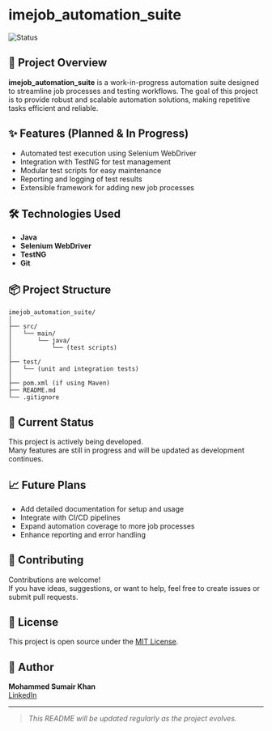 # imejob_automation_suite

![Status](https://img.shields.io/badge/status-in%20progress-yellow)

## 🚀 Project Overview

**imejob_automation_suite** is a work-in-progress automation suite designed to streamline job processes and testing workflows. The goal of this project is to provide robust and scalable automation solutions, making repetitive tasks efficient and reliable.

## ✨ Features (Planned & In Progress)

- Automated test execution using Selenium WebDriver
- Integration with TestNG for test management
- Modular test scripts for easy maintenance
- Reporting and logging of test results
- Extensible framework for adding new job processes

## 🛠️ Technologies Used

- **Java**
- **Selenium WebDriver**
- **TestNG**
- **Git**

## 📦 Project Structure

```
imejob_automation_suite/
│
├── src/
│   └── main/
│       └── java/
│           └── (test scripts)
│
├── test/
│   └── (unit and integration tests)
│
├── pom.xml (if using Maven)
├── README.md
└── .gitignore
```

## 📝 Current Status

This project is actively being developed.  
Many features are still in progress and will be updated as development continues.

## 📈 Future Plans

- Add detailed documentation for setup and usage
- Integrate with CI/CD pipelines
- Expand automation coverage to more job processes
- Enhance reporting and error handling

## 🤝 Contributing

Contributions are welcome!  
If you have ideas, suggestions, or want to help, feel free to create issues or submit pull requests.

## 📄 License

This project is open source under the [MIT License](LICENSE).

## 👤 Author

**Mohammed Sumair Khan**  
[LinkedIn](https://www.linkedin.com/in/mohammed-sumair-khan/)

---

> _This README will be updated regularly as the project evolves._